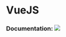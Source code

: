 # VueJS

### Documentation: [![](https://img.shields.io/badge/docs-stable-blue.svg)](https://antonioloureiro.github.io/VueJS.jl/)
